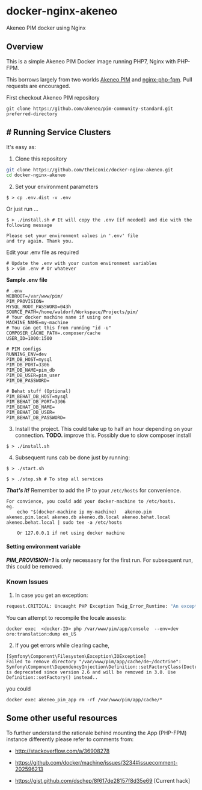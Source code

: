 # docker-nginx-akeneo
Akeneo PIM docker using Nginx

## Overview
This is a simple Akeneo PIM Docker image running PHP7, Nginx with PHP-FPM.

This borrows largely from two worlds [Akeneo PIM](https://docs.akeneo.com/1.6/developer_guide/installation/system_requirements/system_install_ubuntu_1604.html) and [nginx-php-fpm](https://github.com/ngineered/nginx-php-fpm). Pull requests are encouraged.

First checkout Akeneo PIM repository
```
git clone https://github.com/akeneo/pim-community-standard.git preferred-directory
```

## # Running Service Clusters
It's easy as:
1. Clone this repository
```BASH
git clone https://github.com/theiconic/docker-nginx-akeneo.git
cd docker-nginx-akeneo
```
2. Set your environment parameters
```
$ > cp .env.dist -v .env
```
Or just run ...
```
$ > ./install.sh # It will copy the .env [if needed] and die with the following message

Please set your environment values in '.env' file 
and try again. Thank you.

```
Edit your .env file as required
```
# Update the .env with your custom environment variables
$ > vim .env # Or whatever
```
**Sample .env file**
```
# .env
WEBROOT=/var/www/pim/
PIM_PROVISION=
MYSQL_ROOT_PASSWORD=043h
SOURCE_PATH=/home/waldorf/Workspace/Projects/pim/
# Your docker machine name if using one
MACHINE_NAME=my-machine
# You can get this from running "id -u"
COMPOSER_CACHE_PATH=.composer/cache
USER_ID=1000:1500

# PIM configs
RUNNING_ENV=dev
PIM_DB_HOST=mysql
PIM_DB_PORT=3306
PIM_DB_NAME=pim_db
PIM_DB_USER=pim_user
PIM_DB_PASSWORD=

# Behat stuff (Optional)
PIM_BEHAT_DB_HOST=mysql
PIM_BEHAT_DB_PORT=3306
PIM_BEHAT_DB_NAME=
PIM_BEHAT_DB_USER=
PIM_BEHAT_DB_PASSWORD=
```

3. Install the project. This could take up to half an hour depending on your connection. **TODO.** improve this. Possibly due to slow composer install
```
$ > ./install.sh

```
4. Subsequent runs cab be done just by running:
```
$ > ./start.sh

$ > ./stop.sh # To stop all services
```

***That's it!*** Remember to add the IP to your `/etc/hosts` for convenience.
```
For convience, you could add your docker-machine to /etc/hosts.
eg. 
    echo "$(docker-machine ip my-machine)	akeneo.pim akeneo.pim.local akeneo.db akeneo.db.local akeneo.behat.local akeneo.behat.local | sudo tee -a /etc/hosts
    
    Or 127.0.0.1 if not using docker machine
```

#### Setting environment variable
***PIM_PROVISION=1*** is only necessasry for the first run. For subsequent run, this could be removed.


### Known Issues
1. In case you get an exception:
```BASH
request.CRITICAL: Uncaught PHP Exception Twig_Error_Runtime: "An exception has been thrown during the rendering of a template ("Error during translations file generation for locale "en_US"")." at /var/www/pim/src/Oro/Bundle/TranslationBundle/Resources/views/requirejs.config.js.twig line 4 {"exception":"[object] (Twig_Error_Runtime(code: 0): An exception has been thrown during the rendering of a template (\"Error during translations file generation for locale \"en_US\"\"). at /var/www/pim/src/Oro/Bundle/TranslationBundle/Resources/views/requirejs.config.js.twig:4, RuntimeException(code: 0): Error during translations file generation for locale \"en_US\" at /var/www/pim/src/Pim/Bundle/EnrichBundle/Twig/TranslationsExtension.php:70)"} []
```

You can attempt to recompile the locale assests:
```
docker exec  <docker-ID> php /var/www/pim/app/console  --env=dev oro:translation:dump en_US
```
2. If you get errors while clearing cache, 
```
[Symfony\Component\Filesystem\Exception\IOException]                                                                                                                                                                                                                
Failed to remove directory "/var/www/pim/app/cache/de~/doctrine": Symfony\Component\DependencyInjection\Definition::setFactoryClass(Doctrine\ORM\EntityManager) is deprecated since version 2.6 and will be removed in 3.0. Use Definition::setFactory() instead.. 
```
you could

```
docker exec akeneo_pim_app rm -rf /var/www/pim/app/cache/*
```

## Some other useful resources
To further understand the rationale behind mounting the App (PHP-FPM) instance differently please refer to comments from:
- http://stackoverflow.com/a/36908278
- https://github.com/docker/machine/issues/3234#issuecomment-202596213

- https://gist.github.com/dschep/8f617de28157f8d35e69 \[Current hack\]
